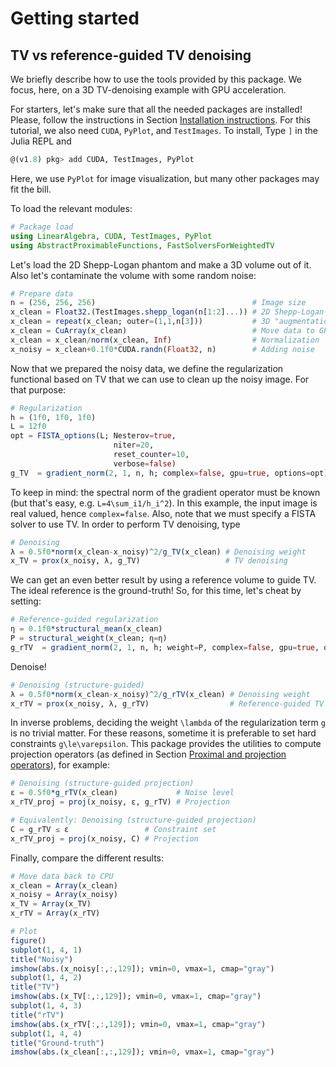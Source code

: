 # Getting started

## TV vs reference-guided TV denoising

We briefly describe how to use the tools provided by this package. We focus, here, on a 3D TV-denoising example with GPU acceleration.

For starters, let's make sure that all the needed packages are installed! Please, follow the instructions in Section [Installation instructions](@ref). For this tutorial, we also need `CUDA`, `PyPlot`, and `TestImages`. To install, Type `]` in the Julia REPL and
```julia
@(v1.8) pkg> add CUDA, TestImages, PyPlot
```
Here, we use `PyPlot` for image visualization, but many other packages may fit the bill.

To load the relevant modules:
```julia
# Package load
using LinearAlgebra, CUDA, TestImages, PyPlot
using AbstractProximableFunctions, FastSolversForWeightedTV
```

Let's load the 2D Shepp-Logan phantom and make a 3D volume out of it. Also let's contaminate the volume with some random noise:
```julia
# Prepare data
n = (256, 256, 256)                                   # Image size
x_clean = Float32.(TestImages.shepp_logan(n[1:2]...)) # 2D Shepp-Logan of size 256x256
x_clean = repeat(x_clean; outer=(1,1,n[3]))           # 3D "augmentation"
x_clean = CuArray(x_clean)                            # Move data to GPU
x_clean = x_clean/norm(x_clean, Inf)                  # Normalization
x_noisy = x_clean+0.1f0*CUDA.randn(Float32, n)        # Adding noise
```

Now that we prepared the noisy data, we define the regularization functional based on TV that we can use to clean up the noisy image. For that purpose:
```julia
# Regularization
h = (1f0, 1f0, 1f0)                                                     # Grid spacing
L = 12f0                                                                # Spectral norm of the gradient operator
opt = FISTA_options(L; Nesterov=true,
                       niter=20,
                       reset_counter=10,
                       verbose=false)                                   # FISTA options
g_TV  = gradient_norm(2, 1, n, h; complex=false, gpu=true, options=opt) # TV
```
To keep in mind: the spectral norm of the gradient operator must be known (but that's easy, e.g. ``L=4\sum_i1/h_i^2``). In this example, the input image is real valued, hence `complex=false`. Also, note that we must specify a FISTA solver to use TV. In order to perform TV denoising, type
```julia
# Denoising
λ = 0.5f0*norm(x_clean-x_noisy)^2/g_TV(x_clean) # Denoising weight
x_TV = prox(x_noisy, λ, g_TV)                   # TV denoising
```

We can get an even better result by using a reference volume to guide TV. The ideal reference is the ground-truth! So, for this time, let's cheat by setting:
```julia
# Reference-guided regularization
η = 0.1f0*structural_mean(x_clean)                                                 # Stabilization term
P = structural_weight(x_clean; η=η)                                                # Weight based on a given reference
g_rTV  = gradient_norm(2, 1, n, h; weight=P, complex=false, gpu=true, options=opt) # Reference-guided TV
```
Denoise!
```julia
# Denoising (structure-guided)
λ = 0.5f0*norm(x_clean-x_noisy)^2/g_rTV(x_clean) # Denoising weight
x_rTV = prox(x_noisy, λ, g_rTV)                  # Reference-guided TV denoising
```

In inverse problems, deciding the weight ``\lambda`` of the regularization term ``g`` is no trivial matter. For these reasons, sometime it is preferable to set hard constraints ``g\le\varepsilon``. This package provides the utilities to compute projection operators (as defined in Section [Proximal and projection operators](@ref)), for example:
```julia
# Denoising (structure-guided projection)
ε = 0.5f0*g_rTV(x_clean)             # Noise level
x_rTV_proj = proj(x_noisy, ε, g_rTV) # Projection

# Equivalently: Denoising (structure-guided projection)
C = g_rTV ≤ ε                 # Constraint set
x_rTV_proj = proj(x_noisy, C) # Projection
```

Finally, compare the different results:
```julia
# Move data back to CPU
x_clean = Array(x_clean)
x_noisy = Array(x_noisy)
x_TV = Array(x_TV)
x_rTV = Array(x_rTV)

# Plot
figure()
subplot(1, 4, 1)
title("Noisy")
imshow(abs.(x_noisy[:,:,129]); vmin=0, vmax=1, cmap="gray")
subplot(1, 4, 2)
title("TV")
imshow(abs.(x_TV[:,:,129]); vmin=0, vmax=1, cmap="gray")
subplot(1, 4, 3)
title("rTV")
imshow(abs.(x_rTV[:,:,129]); vmin=0, vmax=1, cmap="gray")
subplot(1, 4, 4)
title("Ground-truth")
imshow(abs.(x_clean[:,:,129]); vmin=0, vmax=1, cmap="gray")
```